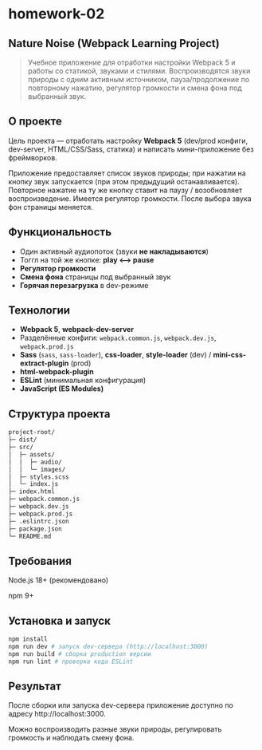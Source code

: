 # homework-02

## Nature Noise (Webpack Learning Project)

> Учебное приложение для отработки настройки Webpack 5 и работы со статикой, звуками и стилями.
> Воспроизводятся звуки природы с одним активным источником, пауза/продолжение по повторному нажатию, регулятор громкости и смена фона под выбранный звук.

## О проекте

Цель проекта — отработать настройку **Webpack 5** (dev/prod конфиги, dev-server, HTML/CSS/Sass, статика) и написать мини-приложение без фреймворков.

Приложение предоставляет список звуков природы; при нажатии на кнопку звук запускается (при этом предыдущий останавливается).
Повторное нажатие на ту же кнопку ставит на паузу / возобновляет воспроизведение.
Имеется регулятор громкости. После выбора звука фон страницы меняется.

## Функциональность

-   Один активный аудиопоток (звуки **не накладываются**)
-   Тоггл на той же кнопке: **play ⟷ pause**
-   **Регулятор громкости**
-   **Смена фона** страницы под выбранный звук
-   **Горячая перезагрузка** в dev-режиме

## Технологии

-   **Webpack 5**, **webpack-dev-server**
-   Разделённые конфиги: `webpack.common.js`, `webpack.dev.js`, `webpack.prod.js`
-   **Sass** (`sass`, `sass-loader`), **css-loader**, **style-loader** (dev) / **mini-css-extract-plugin** (prod)
-   **html-webpack-plugin**
-   **ESLint** (минимальная конфигурация)
-   **JavaScript (ES Modules)**

## Структура проекта

```bash
project-root/
├─ dist/
├─ src/
│  ├─ assets/
│  │  ├─ audio/
│  │  └─ images/
│  ├─ styles.scss
│  └─ index.js
├─ index.html
├─ webpack.common.js
├─ webpack.dev.js
├─ webpack.prod.js
├─ .eslintrc.json
├─ package.json
└─ README.md
```

## Требования

Node.js 18+ (рекомендовано)

npm 9+

## Установка и запуск

```bash
npm install
npm run dev # запуск dev-сервера (http://localhost:3000)
npm run build # сборка production версии
npm run lint # проверка кода ESLint
```

## Результат

После сборки или запуска dev-сервера приложение доступно по адресу http://localhost:3000.

Можно воспроизводить разные звуки природы, регулировать громкость и наблюдать смену фона.
